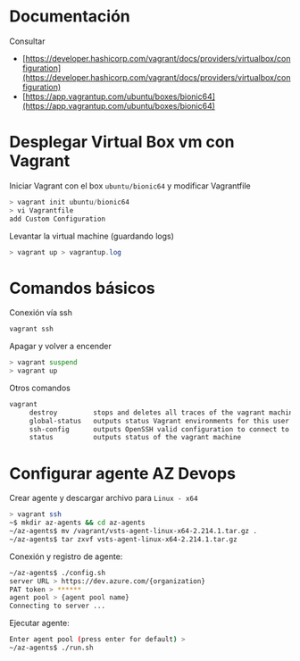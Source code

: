 # Documentación

Consultar

- [https://developer.hashicorp.com/vagrant/docs/providers/virtualbox/configuration](https://developer.hashicorp.com/vagrant/docs/providers/virtualbox/configuration)
- [https://app.vagrantup.com/ubuntu/boxes/bionic64](https://app.vagrantup.com/ubuntu/boxes/bionic64)

# Desplegar Virtual Box vm con Vagrant

Iniciar Vagrant con el box `ubuntu/bionic64` y modificar Vagrantfile

```powershell
> vagrant init ubuntu/bionic64
> vi Vagrantfile
add Custom Configuration
```

Levantar la virtual machine (guardando logs)

```powershell
> vagrant up > vagrantup.log
```

# Comandos básicos

Conexión vía ssh

```bash
vagrant ssh
```

Apagar y volver a encender

```bash
> vagrant suspend
> vagrant up
```

Otros comandos

```md
vagrant
     destroy         stops and deletes all traces of the vagrant machine
     global-status   outputs status Vagrant environments for this user
     ssh-config      outputs OpenSSH valid configuration to connect to the machine
     status          outputs status of the vagrant machine
```

# Configurar agente AZ Devops

Crear agente y descargar archivo para `Linux - x64`

```bash
> vagrant ssh
~$ mkdir az-agents && cd az-agents
~/az-agents$ mv /vagrant/vsts-agent-linux-x64-2.214.1.tar.gz .
~/az-agents$ tar zxvf vsts-agent-linux-x64-2.214.1.tar.gz
```

Conexión y registro de agente:

```bash
~/az-agents$ ./config.sh
server URL > https://dev.azure.com/{organization}
PAT token > ******
agent pool > {agent pool name}
Connecting to server ...
```

Ejecutar agente:

```bash
Enter agent pool (press enter for default) > 
~/az-agents$ ./run.sh
```
